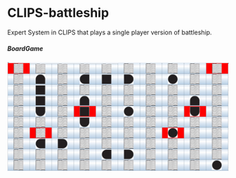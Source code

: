 # CLIPS-battleship

Expert System in CLIPS that plays a single player version of battleship.

##### BoardGame
![Alt text](https://github.com/andreafancellu/CLIPS-battleship/blob/main/mappa%20battaglia%20navale.png)